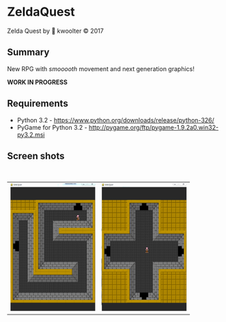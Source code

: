 # ZeldaQuest
Zelda Quest by :monkey: kwoolter  :copyright: 2017
## Summary
New RPG with *smooooth* movement and next generation graphics!

**WORK IN PROGRESS**

## Requirements
- Python 3.2 - https://www.python.org/downloads/release/python-326/
- PyGame for Python 3.2 - http://pygame.org/ftp/pygame-1.9.2a0.win32-py3.2.msi

## Screen shots
</br>
<table>
<tr>
<td>
<img height=300 width=200 src="https://github.com/kwoolter/ZeldaQuest/blob/master/view/screenshots/ZeldaQuest1.PNG" alt="game1">
</td>
<td>
<img height=300 width=200 src="https://github.com/kwoolter/ZeldaQuest/blob/master/view/screenshots/ZeldaQuest2.PNG" alt="game2">
</td>
</tr>
</table>


